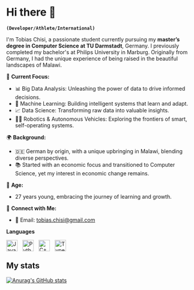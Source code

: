 # Hi there 👋

**`(Developer/Athlete/International)`**

I'm Tobias Chisi, a passionate student currently pursuing my **master’s degree in Computer Science at TU Darmstadt**, Germany. I previously completed my bachelor's at Philips University in Marburg. Originally from Germany, I had the unique experience of being raised in the beautiful landscapes of Malawi.

🚀 **Current Focus:**
- 📊 Big Data Analysis: Unleashing the power of data to drive informed decisions.
- 🤖 Machine Learning: Building intelligent systems that learn and adapt.
- 📈 Data Science: Transforming raw data into valuable insights.
- 🤖🤖 Robotics & Autonomous Vehicles: Exploring the frontiers of smart, self-operating systems.

🌍 **Background:**
- 🇩🇪 German by origin, with a unique upbringing in Malawi, blending diverse perspectives.
- 📚 Started with an economic focus and transitioned to Computer Science, yet my interest in economic change remains.

📆 **Age:**
- 27 years young, embracing the journey of learning and growth.

🌟 **Connect with Me:**
- 📧 Email: tobias.chisi@gmail.com

**Languages**

<img align="left" alt="Java" width="30px" style="padding-right:10px;" src="https://cdn.jsdelivr.net/gh/devicons/devicon/icons/java/java-plain.svg" />
<img align="left" alt="Python" width="30px" style="padding-right:10px;" src="https://cdn.jsdelivr.net/gh/devicons/devicon/icons/python/python-plain.svg" />
<img align="left" alt="C++" width="30px" style="padding-right:10px;" src="https://cdn.jsdelivr.net/gh/devicons/devicon/icons/cplusplus/cplusplus-plain.svg" />
<img align="left" alt="TypeScript" width="30px" style="padding-right:10px;" src="https://cdn.jsdelivr.net/gh/devicons/devicon/icons/typescript/typescript-plain.svg" />

<br />

#

## My stats

[![Anurag's GitHub stats](https://github-readme-stats.vercel.app/api?username=Cheesy99&show_icons=true&title_color=ffffff&icon_color=bb2acf&text_color=ffffff&bg_color=242424)](https://github.com/anuraghazra/github-readme-stats)
